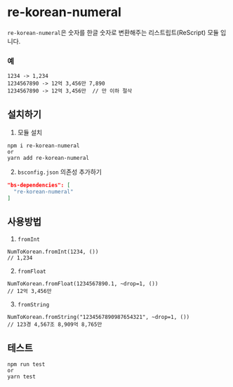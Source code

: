 # re-korean-numeral

`re-korean-numeral`은 숫자를 한글 숫자로 변환해주는 리스트립트(ReScript) 모듈 입니다.

### 예
```
1234 -> 1,234
1234567890 -> 12억 3,456만 7,890
1234567890 -> 12억 3,456만  // 만 이하 절삭
```

## 설치하기

1. 모듈 설치

```shell
npm i re-korean-numeral
or
yarn add re-korean-numeral
```

2. `bsconfig.json` 의존성 추가하기

```json
"bs-dependencies": [
  "re-korean-numeral"
]
```

## 사용방법

1. `fromInt`

```reason
NumToKorean.fromInt(1234, ())
// 1,234
```

2. `fromFloat`

```reason
NumToKorean.fromFloat(1234567890.1, ~drop=1, ())
// 12억 3,456만
```

3. `fromString`

```reason
NumToKorean.fromString("1234567890987654321", ~drop=1, ())
// 123경 4,567조 8,909억 8,765만
```

## 테스트

```shell
npm run test
or
yarn test
```